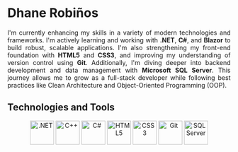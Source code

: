 # Dhane Robiños

<p align="justify">
  I'm currently enhancing my skills in a variety of modern technologies and frameworks. 
  I'm actively learning and working with <strong>.NET</strong>, <strong>C#</strong>, and <strong>Blazor</strong> 
  to build robust, scalable applications. I'm also strengthening my front-end foundation 
  with <strong>HTML5</strong> and <strong>CSS3</strong>, and improving my understanding of 
  version control using <strong>Git</strong>. Additionally, I'm diving deeper into backend 
  development and data management with <strong>Microsoft SQL Server</strong>. 
  This journey allows me to grow as a full-stack developer while following best practices 
  like Clean Architecture and Object-Oriented Programming (OOP). 
</p>




<h2 align="left">Technologies and Tools</h1>
<p align="center">
  <img src="https://cdn.jsdelivr.net/gh/devicons/devicon/icons/dotnetcore/dotnetcore-original.svg" alt=".NET" width="54"/>
  <img src="https://cdn.jsdelivr.net/gh/devicons/devicon/icons/cplusplus/cplusplus-original.svg" alt="C++" width="54"/>
  <img src="https://cdn.jsdelivr.net/gh/devicons/devicon/icons/csharp/csharp-original.svg" alt="C#" width="54"/>
  <img src="https://cdn.jsdelivr.net/gh/devicons/devicon/icons/html5/html5-original.svg" alt="HTML5" width="54"/>
  <img src="https://cdn.jsdelivr.net/gh/devicons/devicon/icons/css3/css3-original.svg" alt="CSS3" width="54"/>
  <img src="https://cdn.jsdelivr.net/gh/devicons/devicon/icons/git/git-original.svg" alt="Git" width="54"/>
  <img src="https://cdn.jsdelivr.net/gh/devicons/devicon/icons/microsoftsqlserver/microsoftsqlserver-plain.svg" alt="SQL Server" width="54"/>
</p>
